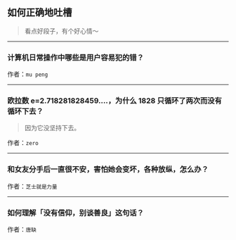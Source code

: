 ## 如何正确地吐槽

> 看点好段子，有个好心情～


 
---

### 计算机日常操作中哪些是用户容易犯的错？

> 


作者：`mu peng`

---

### 欧拉数 e=2.718281828459....，为什么 1828 只循环了两次而没有循环下去？

> 因为它没坚持下去。


作者：`zero`

---

### 和女友分手后一直很不安，害怕她会变坏，各种放纵，怎么办？

> 


作者：`芝士就是力量`

---

### 如何理解「没有信仰，别谈善良」这句话？

> 


作者：`唐缺`
